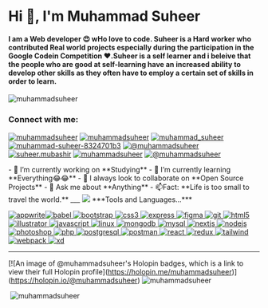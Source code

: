 Hi 👋, I'm Muhammad Suheer
==========================

#### I am a Web developer 😍 wHo love to code. Suheer is a Hard worker who contributed Real world projects especially during the participation in the Google Codein Competition ❤️.Suheer is a self learner and i beleive that the people who are good at self-learning have an increased ability to develop other skills as they often have to employ a certain set of skills in order to learn.

![muhammadsuheer](https://komarev.com/ghpvc/?username=muhammadsuheer&label=Profile%20views&color=0e75b6&style=flat)

### Connect with me:

[![muhammadsuheer](https://raw.githubusercontent.com/rahuldkjain/github-profile-readme-generator/master/src/images/icons/Social/codepen.svg)](https://codepen.io/muhammadsuheer) [![muhammadsuheer](https://cdn.jsdelivr.net/npm/simple-icons@3.0.1/icons/dev-dot-to.svg)](https://dev.to/muhammadsuheer) [![muhammad_suheer](https://raw.githubusercontent.com/rahuldkjain/github-profile-readme-generator/master/src/images/icons/Social/twitter.svg)](https://twitter.com/muhammad_suheer) [![muhammad-suheer-8324701b3](https://raw.githubusercontent.com/rahuldkjain/github-profile-readme-generator/master/src/images/icons/Social/linked-in-alt.svg)](https://linkedin.com/in/muhammad-suheer-8324701b3) [![@muhammadsuheer](https://raw.githubusercontent.com/rahuldkjain/github-profile-readme-generator/master/src/images/icons/Social/whatsapp.svg)](https://api.whatsapp.com/send?phone=14087802267) [![suheer.mubashir](https://raw.githubusercontent.com/rahuldkjain/github-profile-readme-generator/master/src/images/icons/Social/facebook.svg)](https://fb.com/suheer.mubashir) [![muhammadsuheer](https://raw.githubusercontent.com/rahuldkjain/github-profile-readme-generator/master/src/images/icons/Social/instagram.svg)](https://instagram.com/mr.suheer) [![@muhammadsuheer](https://raw.githubusercontent.com/rahuldkjain/github-profile-readme-generator/master/src/images/icons/Social/medium.svg)](https://medium.com/@muhammadsuheer)

  
\- 🔭 I’m currently working on \*\*Studying\*\* - 🌱 I’m currently learning \*\*Everything😂😂\*\* - 👯 I always look to collaborate on \*\*Open Source Projects\*\* - 💬 Ask me about \*\*Anything\*\* - 📫Fact: \*\*Life is too small to travel the world.\*\* \_\_\_ ![](https://media.giphy.com/media/iY8CRBdQXODJSCERIr/giphy.gif) \*\*\*Tools and Languages...\*\*\*  

 [![appwrite](https://www.vectorlogo.zone/logos/appwriteio/appwriteio-icon.svg)](https://appwrite.io)[![babel](https://www.vectorlogo.zone/logos/babeljs/babeljs-icon.svg) ](https://babeljs.io/)[![bootstrap](https://raw.githubusercontent.com/devicons/devicon/master/icons/bootstrap/bootstrap-plain-wordmark.svg) ](https://getbootstrap.com)[![css3](https://raw.githubusercontent.com/devicons/devicon/master/icons/css3/css3-original-wordmark.svg) ](https://www.w3schools.com/css/)[![express](https://raw.githubusercontent.com/devicons/devicon/master/icons/express/express-original-wordmark.svg) ](https://expressjs.com)[![figma](https://www.vectorlogo.zone/logos/figma/figma-icon.svg) ](https://www.figma.com/)[![git](https://www.vectorlogo.zone/logos/git-scm/git-scm-icon.svg) ](https://git-scm.com/)[![html5](https://raw.githubusercontent.com/devicons/devicon/master/icons/html5/html5-original-wordmark.svg) ](https://www.w3.org/html/)[![illustrator](https://www.vectorlogo.zone/logos/adobe_illustrator/adobe_illustrator-icon.svg) ](https://www.adobe.com/in/products/illustrator.html)[![javascript](https://raw.githubusercontent.com/devicons/devicon/master/icons/javascript/javascript-original.svg) ](https://developer.mozilla.org/en-US/docs/Web/JavaScript)[![linux](https://raw.githubusercontent.com/devicons/devicon/master/icons/linux/linux-original.svg) ](https://www.linux.org/)[![mongodb](https://raw.githubusercontent.com/devicons/devicon/master/icons/mongodb/mongodb-original-wordmark.svg) ](https://www.mongodb.com/)[![mysql](https://raw.githubusercontent.com/devicons/devicon/master/icons/mysql/mysql-original-wordmark.svg) ](https://www.mysql.com/)[![nextjs](https://cdn.worldvectorlogo.com/logos/nextjs-2.svg) ](https://nextjs.org/)[![nodejs](https://raw.githubusercontent.com/devicons/devicon/master/icons/nodejs/nodejs-original-wordmark.svg) ](https://nodejs.org)[![photoshop](https://raw.githubusercontent.com/devicons/devicon/master/icons/photoshop/photoshop-line.svg) ](https://www.photoshop.com/en)[![php](https://raw.githubusercontent.com/devicons/devicon/master/icons/php/php-original.svg) ](https://www.php.net)[![postgresql](https://raw.githubusercontent.com/devicons/devicon/master/icons/postgresql/postgresql-original-wordmark.svg) ](https://www.postgresql.org)[![postman](https://www.vectorlogo.zone/logos/getpostman/getpostman-icon.svg) ](https://postman.com)[![react](https://raw.githubusercontent.com/devicons/devicon/master/icons/react/react-original-wordmark.svg) ](https://reactjs.org/)[![redux](https://raw.githubusercontent.com/devicons/devicon/master/icons/redux/redux-original.svg) ](https://redux.js.org)[![tailwind](https://www.vectorlogo.zone/logos/tailwindcss/tailwindcss-icon.svg) ](https://tailwindcss.com/)[![webpack](https://raw.githubusercontent.com/devicons/devicon/d00d0969292a6569d45b06d3f350f463a0107b0d/icons/webpack/webpack-original-wordmark.svg) ](https://webpack.js.org)[![xd](https://cdn.worldvectorlogo.com/logos/adobe-xd.svg)](https://www.adobe.com/products/xd.html)

* * *

\[!\[An image of @muhammadsuheer's Holopin badges, which is a link to view their full Holopin profile\](https://holopin.me/muhammadsuheer)\](https://holopin.io/@muhammadsuheer) ![muhammadsuheer](https://github-readme-stats.vercel.app/api/top-langs?username=muhammadsuheer&show_icons=true&locale=en&layout=compact)

 ![muhammadsuheer](https://github-readme-stats.vercel.app/api?username=muhammadsuheer&show_icons=true&locale=en)
